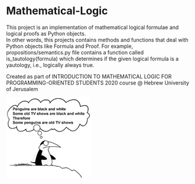 # Mathematical-Logic

This project is an implementation of mathematical logical formulae and logical proofs as Python objects. <br />
In other words, this projects contains methods and functions that deal with Python objects like Formula and Proof.
For example, propositions/semantics.py file contains a function called is_tautology(formula) which determines if the given logical formula is a yautology, i.e., logically always true.

Created as part of INTRODUCTION TO MATHEMATICAL LOGIC FOR PROGRAMMING-ORIENTED STUDENTS 2020 course @ Hebrew University of Jerusalem <br />

![picture](images.png)

